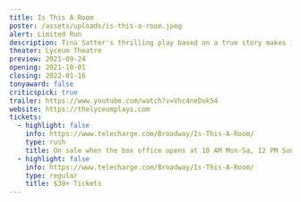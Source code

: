 ```yaml
---
title: Is This A Room
poster: /assets/uploads/is-this-a-room.jpeg
alert: Limited Run
description: Tina Satter's thrilling play based on a true story makes its Broadway debut.
theater: Lyceum Theatre
preview: 2021-09-24
opening: 2021-10-01
closing: 2022-01-16
tonyaward: false
criticspick: true
trailer: https://www.youtube.com/watch?v=Vhc4neDuk54
website: https://thelyceumplays.com
tickets:
  - highlight: false
    info: https://www.telecharge.com/Broadway/Is-This-A-Room/
    type: rush
    title: On sale when the box office opens at 10 AM Mon-Sa, 12 PM Sun, on a first-come, first-served basis. Cash or credit card. 2 tickets Per Person. Seat Locations determined at the discretion of the box office. Subject to availability.
  - highlight: false
    info: https://www.telecharge.com/Broadway/Is-This-A-Room/
    type: regular
    title: $39+ Tickets
---
```

